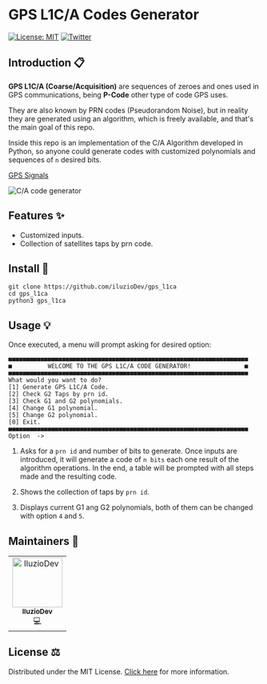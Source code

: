 # GPS L1C/A Codes Generator

[![License: MIT](https://img.shields.io/badge/License-MIT-yellow.svg)](https://opensource.org/licenses/MIT)
[![Twitter](https://img.shields.io/twitter/follow/luctstt.svg?label=Follow&style=social)](https://twitter.com/iluzioDev)

## Introduction 📋

__GPS L1C/A (Coarse/Acquisition)__ are sequences of zeroes and ones used in GPS communications, being __P-Code__ other type of code GPS uses.

They are also known by PRN codes (Pseudorandom Noise), but in reality they are generated using an algorithm, which is freely available, and that's the main goal of this repo.

Inside this repo is an implementation of the C/A Algorithm developed in Python, so anyone could generate codes with customized polynomials and sequences of ```n``` desired bits.

[GPS Signals](https://en.wikipedia.org/wiki/GPS_signals)

![C/A code generator](https://i.stack.imgur.com/UOQnn.png)

## Features ✨

* Customized inputs.
* Collection of satellites taps by prn code.

## Install 🔧

```console
git clone https://github.com/iluzioDev/gps_l1ca
cd gps_l1ca
python3 gps_l1ca
```

## Usage 💡

Once executed, a menu will prompt asking for desired option:

```console
■■■■■■■■■■■■■■■■■■■■■■■■■■■■■■■■■■■■■■■■■■■■■■■■■■■■■■■■■■■■■■■■■■■
■          WELCOME TO THE GPS L1C/A CODE GENERATOR!               ■
■■■■■■■■■■■■■■■■■■■■■■■■■■■■■■■■■■■■■■■■■■■■■■■■■■■■■■■■■■■■■■■■■■■
What would you want to do?
[1] Generate GPS L1C/A Code.
[2] Check G2 Taps by prn id.
[3] Check G1 and G2 polynomials.
[4] Change G1 polynomial.
[5] Change G2 polynomial.
[0] Exit.
■■■■■■■■■■■■■■■■■■■■■■■■■■■■■■■■■■■■■■■■■■■■■■■■■■■■■■■■■■■■■■■■■■■
Option  ->
```

1. Asks for a ```prn id``` and number of bits to generate. Once inputs are introduced, it will generate a code of ```n bits``` each one result of the algorithm operations. In the end, a table will be prompted with all steps made and the resulting code.

2. Shows the collection of taps by ```prn id```. 

3. Displays current G1 ang G2 polynomials, both of them can be changed with option ```4``` and ```5```.

<!--
## API ⚙️

```{eval-rst}
.. autofunction:: gps_l1ca.highlight_taps
```

```{eval-rst}
.. autofunction:: gps_l1ca.format_polynomial
```

```{eval-rst}
.. autofunction:: gps_l1ca.LFSR
```

```{eval-rst}
.. autofunction:: gps_l1ca.GPS_L1CA_generator
```

```{eval-rst}
.. autofunction:: gps_l1ca.main
```
-->

## Maintainers 👷

<table>
  <tr>
    <td align="center"><a href="https://github.com/iluzioDev"><img src="https://avatars.githubusercontent.com/u/45295283?v=4" width="100px;" alt="IluzioDev"/><br /><sub><b>IluzioDev</b></sub></a><br />💻</td>
  </tr>
</table>

## License ⚖️

Distributed under the MIT License. [Click here](LICENSE.md) for more information.

<!--
---
<div align="center">
	<b>
		<a href="https://www.npmjs.com/package/get-good-readme">File generated with get-good-readme module</a>
	</b>
</div>

-->
